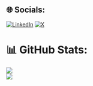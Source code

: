 


## 🌐 Socials:
[![LinkedIn](https://img.shields.io/badge/LinkedIn-%230077B5.svg?logo=linkedin&logoColor=white)](https://linkedin.com/in/https://www.linkedin.com/in/urprakashgupta/) [![X](https://img.shields.io/badge/X-black.svg?logo=X&logoColor=white)](https://x.com/https://x.com/urprakashgupta) 

# 📊 GitHub Stats:
![](https://github-readme-stats.vercel.app/api?username=urprakashgupta&theme=tokyonight&hide_border=false&include_all_commits=false&count_private=false)<br/>
![](https://github-readme-streak-stats.herokuapp.com/?user=urprakashgupta&theme=tokyonight&hide_border=false)<br/>


<!-- Proudly created with GPRM ( https://gprm.itsvg.in ) -->
